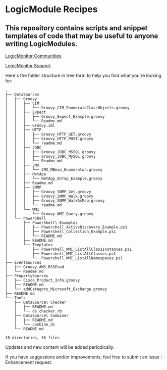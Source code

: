 # LogicModule Recipes

## This repository contains scripts and snippet templates of code that may be useful to anyone writing LogicModules.

[LogicMonitor Communities](https://communities.logicmonitor.com/)

[LogicMonitor Support](https://www.logicmonitor.com/support/)

Here's the folder structure in tree form to help you find what you're looking for:

```
.
├── DataSources
│   ├── Groovy
│   │   ├── CIM
│   │   │   └── Groovy_CIM_EnumerateClassObjects.groovy
│   │   ├── Expect
│   │   │   ├── Groovy_Expect_Example.groovy
│   │   │   └── Readme.md
│   │   ├── Groovy.iml
│   │   ├── HTTP
│   │   │   ├── Groovy_HTTP_GET.groovy
│   │   │   ├── Groovy_HTTP_POST.groovy
│   │   │   └── readme.md
│   │   ├── JDBC
│   │   │   ├── Groovy_JDBC_MSSQL.groovy
│   │   │   ├── Groovy_JDBC_MySQL.groovy
│   │   │   └── Readme.md
│   │   ├── JMX
│   │   │   └── JMX_MBean_Enumerator.groovy
│   │   ├── NetApp
│   │   │   └── NetApp_OnTap_Example.groovy
│   │   ├── Readme.md
│   │   ├── SNMP
│   │   │   ├── Groovy_SNMP_Get.groovy
│   │   │   ├── Groovy_SNMP_Walk.groovy
│   │   │   ├── Groovy_SNMP_WalkAsMap.groovy
│   │   │   └── readme.md
│   │   └── WMI
│   │       └── Groovy_WMI_Query.groovy
│   └── PowerShell
│       ├── PowerShell\ Examples
│       │   ├── Powershell_ActiveDiscovery_Example.ps1
│       │   ├── Powershell_Collection_Example.ps1
│       │   └── README.md
│       ├── README.md
│       └── Templates
│           ├── Powershell_WMI_ListAllClassInstances.ps1
│           ├── Powershell_WMI_ListAllClasses.ps1
│           └── Powershell_WMI_ListAllNamespaces.ps1
├── EventSources
│   ├── Groovy_AWS_RSSFeed
│   └── Readme.md
├── PropertySources
│   ├── Cisco_Product_Info.groovy
│   ├── README.md
│   └── addCategory_Microsoft_Exchange.groovy
├── README.md
└── Tools
    ├── DataSource\ Checker
    │   ├── README.md
    │   └── ds_checker.rb
    ├── DataSource\ Combiner
    │   ├── README.md
    │   └── combine_ds
    └── README.md

18 directories, 36 files
```
Updates and new content will be added periodically.

If you have suggestions and/or improvements, feel free to submit an Issue : Enhancement request.
